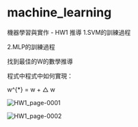 # machine_learning
機器學習與實作 - HW1 推導
1.SVM的訓練過程

2.MLP的訓練過程

找到最佳的W的數學推導

程式中程式中如何實現：

w^{*} = w + △ w


![HW1_page-0001](https://github.com/user-attachments/assets/4dd645e2-585b-4615-8248-245e30e75cfa)

![HW1_page-0002](https://github.com/user-attachments/assets/009730c5-f517-420b-8745-91653b4a1f2e)
